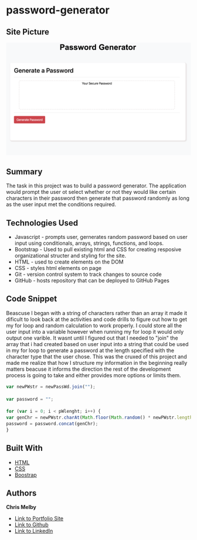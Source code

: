 # password-generator


## Site Picture 
![alt text](password.png)
   

## Summary 

The task in this project was to build a password generator. The application would prompt the user ot select whether or not they would like certain characters in their password then generate that password randomly as long as the user input met the conditions required.

## Technologies Used
- Javascript - prompts user, gernerates random password based on user input using conditionals, arrays, strings, functions, and loops.
- Bootstrap - Used to pull existing html and CSS for creating resposive organizational structer and styling for the site.
- HTML - used to create elements on the DOM
- CSS - styles html elements on page
- Git - version control system to track changes to source code
- GitHub - hosts repository that can be deployed to GitHub Pages
 


## Code Snippet

Beascuse I began with a string of characters rather than an array it made it dificult to look back at the activities and code drills to figure out how to get my for loop and random calculation to work properly. I could store all the user input into a variable however when running my for loop it would only output one varible. It wasnt until I figured out that I needed to "join" the array that i had created based on user input into a string that could be used in my for loop to generate a password at the length specified with the character type that the user chose. This was the cruxed of this project and made me realize that how I structure my information in the beginning really matters beacuse it informs the direction the rest of the development process is going to take and either provides more options or limits them.
```js
var newPWstr = newPassWd.join("");
 
var password = "";

for (var i = 0; i < pWlenght; i++) {
var genChr = newPWstr.charAt(Math.floor(Math.random() * newPWstr.length));
password = password.concat(genChr);
}
```


## Built With

* [HTML](https://developer.mozilla.org/en-US/docs/Web/HTML)
* [CSS](https://developer.mozilla.org/en-US/docs/Web/CSS)
* [Boostrap](https://getbootstrap.com/)

## Authors

**Chris Melby** 

- [Link to Portfolio Site](#)
- [Link to Github](https://github.com/cmelby)
- [Link to LinkedIn](https://www.linkedin.com/in/chris-melby-71106b126/)